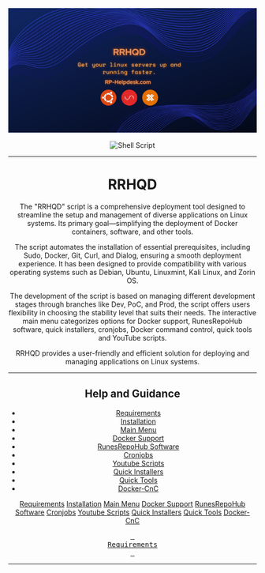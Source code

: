 <div align="center">
  <img src="docs/Images/RRHQD.png">

  ![Shell Script](https://img.shields.io/badge/shell_script-%23121011.svg?style=for-the-badge&logo=gnu-bash&logoColor=white)

---------------------------------------------------------------------------------------------

# RRHQD
The "RRHQD" script is a comprehensive deployment tool designed to streamline the setup and management of diverse applications on Linux systems. Its primary goal—simplifying the deployment of Docker containers, software, and other tools.

The script automates the installation of essential prerequisites, including Sudo, Docker, Git, Curl, and Dialog, ensuring a smooth deployment experience. It has been designed to provide compatibility with various operating systems such as Debian, Ubuntu, Linuxmint, Kali Linux, and Zorin OS.

The development of the script is based on managing different development stages through branches like Dev, PoC, and Prod, the script offers users flexibility in choosing the stability level that suits their needs. The interactive main menu categorizes options for Docker support, RunesRepoHub software, quick installers, cronjobs, Docker command control, quick tools and YouTube scripts.

RRHQD provides a user-friendly and efficient solution for deploying and managing applications on Linux systems.

---------------------------------------------------------------------------------------------

## Help and Guidance


* [Requirements](docs/Readme/Requirements.md)
* [Installation](docs/Readme/Installation.md)
* [Main Menu](docs/Readme/Main-Menu.md)
* [Docker Support](docs/Readme/Docker-Support.md)
* [RunesRepoHub Software](docs/Readme/RunesRepoHub.md)
* [Cronjobs](docs/Readme/Cronjobs.md)
* [Youtube Scripts](docs/Readme/Youtube-Scripts.md)
* [Quick Installers](docs/Readme/Quick-Installer.md)
* [Quick Tools](docs/Readme/Quick-Tools.md)
* [Docker-CnC](docs/Readme/Docker-CnC.md)

<div class="button-group">
    <a href="docs/Readme/Requirements.md" class="button primary">Requirements</a>
    <a href="docs/Readme/Installation.md" class="button">Installation</a>
    <a href="docs/Readme/Main-Menu.md" class="button">Main Menu</a>
    <a href="docs/Readme/Docker-Support.md" class="button">Docker Support</a>
    <a href="docs/Readme/RunesRepoHub.md" class="button">RunesRepoHub Software</a>
    <a href="docs/Readme/Cronjobs.md" class="button">Cronjobs</a>
    <a href="docs/Readme/Youtube-Scripts.md" class="button">Youtube Scripts</a>
    <a href="docs/Readme/Quick-Installer.md" class="button">Quick Installers</a>
    <a href="docs/Readme/Quick-Tools.md" class="button">Quick Tools</a>
    <a href="docs/Readme/Docker-CnC.md" class="button">Docker-CnC</a>
</div>

[<kbd> <br> Requirements <br> </kbd>][Link]
<!---------------------------------------------------------------------------->
[Link]: docs/Readme/Requirements.md
---------------------------------------------------------------------------------------------

</div>
